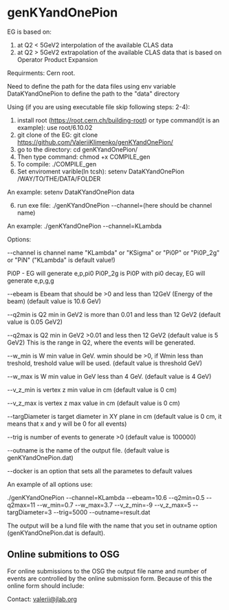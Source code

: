 # genKYandOnePion
EG is based on:
1) at Q2 < 5GeV2 interpolation of the available CLAS data 
2) at Q2 > 5GeV2 extrapolation of the available CLAS data that is based on Operator Product Expansion 

Requirments: Cern root.

Need to define the path for the data files using env variable DataKYandOnePion to define the path to the "data" directory

Using (if you are using executable file skip following steps: 2-4):

1) install root (https://root.cern.ch/building-root) or type command(it is an example): use root/6.10.02
2) git clone of the EG: git clone https://github.com/ValeriiKlimenko/genKYandOnePion/ 
3) go to the directory: cd genKYandOnePion/
4) Then type command: chmod +x COMPILE_gen
5) To compile: ./COMPILE_gen
6) Set enviroment varible(In tcsh): setenv DataKYandOnePion /WAY/TO/THE/DATA/FOLDER

An example: setenv DataKYandOnePion data

6) run exe file: ./genKYandOnePion --channel=(here should be channel name)

An example: ./genKYandOnePion --channel=KLambda

Options:

--channel is channel name "KLambda" or "KSigma" or "Pi0P" or "Pi0P_2g" or "PiN" ("KLambda" is default value!)

Pi0P - EG will generate e,p,pi0
Pi0P_2g is Pi0P with pi0 decay, EG will generate e,p,g,g

--ebeam is Ebeam that should be >0 and less than 12GeV (Energy of the beam) (default value is 10.6 GeV)

--q2min is Q2 min in GeV2 is more than 0.01 and less than 12 GeV2 (default value is 0.05 GeV2)

--q2max is Q2 min in GeV2 >0.01 and less then 12 GeV2 (default value is 5 GeV2)
This is the range in Q2, where the events will be generated.

--w_min is W min value in GeV. wmin should be >0,  if Wmin less than treshold, treshold value will be used. (default value is threshold GeV) 

--w_max is W min value in GeV less than 4 GeV. (default value is 4 GeV)

--v_z_min is vertex z min value in cm (default value is 0 cm)

--v_z_max is vertex z max value in cm (default value is 0 cm)

--targDiameter is target diameter in XY plane in cm (default value is 0 cm, it means that x and y will be 0 for all events)

--trig is number of events to generate >0  (default value is 100000)

--outname is the name of the output file. (default value is genKYandOnePion.dat)

--docker is an option that sets all the parametes to default values 

An example of all options use:

./genKYandOnePion --channel=KLambda --ebeam=10.6 --q2min=0.5 --q2max=11 --w_min=0.7 --w_max=3.7 --v_z_min=-9 --v_z_max=5 --targDiameter=3 --trig=5000 --outname=result.dat

	
The output will be a lund file with the name that you set in outname option (genKYandOnePion.dat is default).

## Online submitions to OSG

For online submissions to the OSG the output file name and number of events are controlled by the online submission form. Because of this the online form should include:





Contact: valerii@jlab.org
